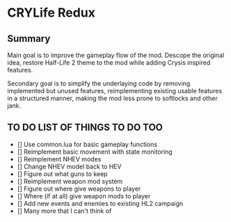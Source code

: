 # CRYLife Redux

## Summary
Main goal is to improve the gameplay flow of the mod.
Descope the original idea, restore Half-Life 2 theme to the mod while adding Crysis inspired features.

Secondary goal is to simplify the underlaying code by removing implemented but unused features, reimplementing existing usable features in a structured manner, making the mod less prone to softlocks and other jank.


## TO DO LIST OF THINGS TO DO TOO
- [] Use common.lua for basic gameplay functions
- [] Reimplement basic movement with state monitoring
- [] Reimplement NHEV modes
- [] Change NHEV model back to HEV
- [] Figure out what guns to keep
- [] Reimplement weapon mod system
- [] Figure out where give weapons to player
- [] Where (if at all) give weapon mods to player
- [] Add new events and enemies to existing HL2 campaign
- [] Many more that I can't think of 
